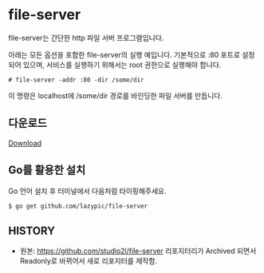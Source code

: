 # file-server

file-server는 간단한 http 파일 서버 프로그램입니다.

아래는 모든 옵션을 포함한 file-server의 실행 예입니다.
기본적으로 :80 포트로 설정되어 있으며, 서비스를 실행하기 위해서는 root 권한으로 실행해야 합니다.

```
# file-server -addr :80 -dir /some/dir
```

이 명령은 localhost에 /some/dir 경로를 바인딩한 파일 서버를 만듭니다.

## 다운로드
[Download](https://github.com/studio2l/file-server/releases/tag/v0.1)

## Go를 활용한 설치

Go 언어 설치 후 터미널에서 다음처럼 타이핑해주세요.

```bash
$ go get github.com/lazypic/file-server
```

## HISTORY
- 원본: https://github.com/studio2l/file-server 리포지터리가 Archived 되면서 Readonly로 바뀌어서 새로 리포지터를 제작함.
